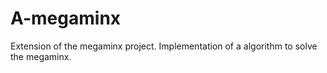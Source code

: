 # A-megaminx
Extension of the megaminx project. Implementation of a algorithm to solve the megaminx.
